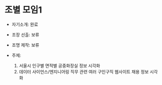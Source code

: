 # 조별 모임1 

- 자기소개: 완료
- 조장 선출: 보류
- 조명 제작: 보류

- 주제:
    1. 서울시 인구별 면적별 공중화장실 정보 시각화
    2. 데이터 사이언스/엔지니어링 직무 관련 여러 구인구직 웹사이트 채용 정보 시각화 